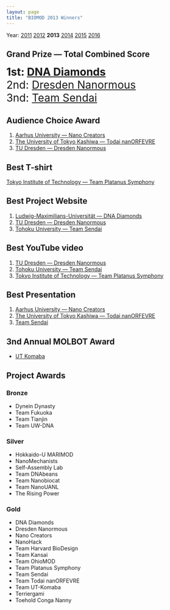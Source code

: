 ```yaml
---
layout: page
title: "BIOMOD 2013 Winners"
---
```


Year: [2011](/winners/2011.html) [2012](/winners/2012.html) **2013** [2014](/winners/2014.html) [2015](/winners/2015.html) [2016](/winners/2016.html)


## Grand Prize — Total Combined Score

<font style="font-size:200%;"><strong>1st: <a target="_blank" href="http://openwetware.org/wiki/Biomod/2013/LMU">DNA Diamonds</strong></a></br>
2nd: <a target="_blank" href="http://openwetware.org/wiki/Biomod/2013/Dresden">Dresden Nanormous</a></br>
3nd: <a target="_blank" href="http://openwetware.org/wiki/Biomod/2013/Sendai">Team Sendai</a>
</font>

## Audience Choice Award

1. <a target="_blank" href="http://openwetware.org/wiki/Biomod/2013/Aarhus">Aarhus University — Nano Creators</a>
2. <a target="_blank" href="http://openwetware.org/wiki/Biomod/2013/Todai">The University of Tokyo Kashiwa — Todai nanORFEVRE</a>
3. <a target="_blank" href="http://openwetware.org/wiki/Biomod/2013/Dresden">TU Dresden — Dresden Nanormous</a><br>


## Best T-shirt

<a target="_blank" href="http://openwetware.org/wiki/Biomod/2013/Titech">Tokyo Institute of Technology — Team Platanus Symphony</a><br>


## Best Project Website

1. <a target="_blank" href="http://openwetware.org/wiki/Biomod/2013/LMU">Ludwig-Maximilians-Universität — DNA Diamonds</a>
2. <a target="_blank" href="http://openwetware.org/wiki/Biomod/2013/Dresden">TU Dresden — Dresden Nanormous</a>
3. <a target="_blank" href="http://openwetware.org/wiki/Biomod/2013/Sendai">Tohoku University — Team Sendai</a><br>


## Best YouTube video

1. <a target="_blank" href="http://openwetware.org/wiki/Biomod/2013/Dresden">TU Dresden — Dresden Nanormous</a>
2. <a target="_blank" href="http://openwetware.org/wiki/Biomod/2013/Sendai">Tohoku University — Team Sendai</a>
3. <a target="_blank" href="http://openwetware.org/wiki/Biomod/2013/Titech">Tokyo Institute of Technology — Team Platanus Symphony</a><br>

## Best Presentation

1. <a target="_blank" href="http://openwetware.org/wiki/Biomod/2013/Aarhus">Aarhus University — Nano Creators</a>
2. <a target="_blank" href="http://openwetware.org/wiki/Biomod/2013/Todai">The University of Tokyo Kashiwa — Todai nanORFEVRE</a>
3. <a target="_blank" href="http://openwetware.org/wiki/Biomod/2013/Sendai">Team Sendai</a><br>


## 3nd Annual MOLBOT Award

* <a target="_blank" href="http://openwetware.org/wiki/Biomod/2013/Komaba">UT Komaba</a><br>


## Project Awards


### Bronze

- Dynein Dynasty
- Team Fukuoka
- Team Tianjin
- Team UW-DNA<br>

### Silver

- Hokkaido-U MARIMOD
- NanoMechanists
- Self-Assembly Lab
- Team DNAbeans
- Team Nanobiocat
- Team NanoUANL
- The Rising Power<br>

### Gold

- DNA Diamonds
- Dresden Nanormous
- Nano Creators
- NanoHack
- Team Harvard BioDesign
- Team Kansai
- Team OhioMOD
- Team Platanus Symphony
- Team Sendai
- Team Todai nanORFEVRE
- Team UT-Komaba
- Terriergami
- Toehold Conga Nanny